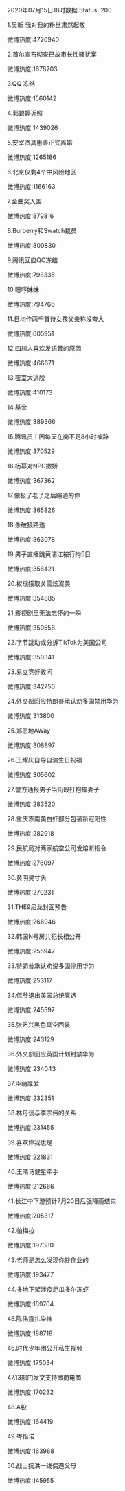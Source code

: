 2020年07月15日18时数据
Status: 200

1.吴昕 我对我的粉丝肃然起敬

微博热度:4720940

2.首尔宣布彻查已故市长性骚扰案

微博热度:1676203

3.QQ 冻结

微博热度:1560142

4.郭碧婷近照

微博热度:1439026

5.安宰贤具惠善正式离婚

微博热度:1265186

6.北京仅剩4个中风险地区

微博热度:1166163

7.金曲奖入围

微博热度:879816

8.Burberry和Swatch裁员

微博热度:800830

9.腾讯回应QQ冻结

微博热度:798335

10.嗯哼妹妹

微博热度:794766

11.日均作两千首诗女孩父亲称没夸大

微博热度:605951

12.四川人喜欢发语音的原因

微博热度:466671

13.密室大逃脱

微博热度:410173

14.基金

微博热度:389366

15.腾讯员工因每天在岗不足8小时被辞

微博热度:370529

16.杨幂对NPC撒娇

微博热度:367362

17.像极了老了之后蹦迪的你

微博热度:365826

18.杀破狼路透

微博热度:363078

19.男子直播跳黄浦江被行拘5日

微博热度:358421

20.权珉娥取关雪炫澯美

微博热度:354885

21.影视剧里无法忘怀的一瞬

微博热度:350558

22.字节跳动或分拆TikTok为美国公司

微博热度:350341

23.易立竞好敢问

微博热度:342750

24.外交部回应特朗普承认劝多国禁用华为

微博热度:313800

25.郑恩地AWay

微博热度:308897

26.王耀庆自导自演生日祝福

微博热度:305602

27.警方通报男子当街殴打抱摔妻子

微博热度:283520

28.重庆冻南美白虾部分包装新冠阳性

微博热度:282918

29.民航局对两家航空公司发熔断指令

微博热度:276097

30.黄明昊寸头

微博热度:270231

31.THE9尼龙封面预告

微博热度:266946

32.韩国N号房共犯长相公开

微博热度:255947

33.特朗普承认劝说多国停用华为

微博热度:253117

34.侃爷退出美国总统竞选

微博热度:245597

35.张艺兴黑色真空西装

微博热度:243129

36.外交部回应英国计划封禁华为

微博热度:234043

37.臣萌厚爱

微博热度:232351

38.林丹谈与李宗伟的关系

微博热度:231455

39.喜欢你我也是

微博热度:221831

40.王晴马健星牵手

微博热度:212666

41.长江中下游预计7月20日后强降雨结束

微博热度:205317

42.帕梅拉

微博热度:197380

43.老师是怎么发现你抄作业的

微博热度:193477

44.多地下架涉疫厄瓜多尔冻虾

微博热度:189704

45.陈伟霆扎染袜

微博热度:188718

46.时代少年团公开私生视频

微博热度:175034

47.13部门发文支持微商电商

微博热度:170232

48.A股

微博热度:164419

49.岑怡诺

微博热度:163968

50.战士抗洪一线偶遇父母

微博热度:145955

